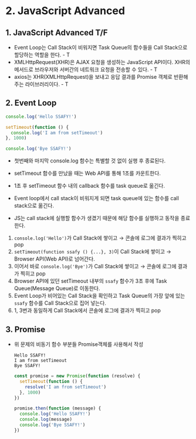 # 2. JavaScript Advanced

## 1. JavaScript Advanced T/F

- Event Loop는 Call Stack이 비워지면 Task Queue의 함수들을 Call Stack으로 할당하는 역할을 한다. - T
- XMLHttpRequest(XHR)은 AJAX 요청을 생성하는 JavaScript API이다. XHR의 메서드로 브라우저와 서버간의 네트워크 요청을 전송할 수 있다. - T
- axios는 XHR(XMLHttpRequest)을 보내고 응답 결과를 Promise 객체로 반환해주는 라이브러리이다. - T



## 2. Event Loop

```javascript
console.log('Hello SSAFY!')

setTimeout(function () {
  console.log('I am from setTimeout')
}, 1000)

console.log('Bye SSAFY!')
```

- 첫번째와 마지막 console.log 함수는 특별할 것 없이 실행 후 종료된다. 



- setTimeout 함수를 만났을 때는 Web API를 통해 1초를 카운트한다. 
- 1초 후 setTimeout 함수 내의 callback 함수를 task queue로 옮긴다. 
- Event loop에서 call stack이 비워지게 되면 task queue에 있는 함수를 call stack으로 옮긴다.
-  JS는 call stack에 실행할 함수가 생겼기 때문에 해당 함수를 실행하고 동작을 종료한다.



1. `console.log('Hello')`가 Call Stack에 쌓이고 → 콘솔에 로그에 결과가 찍히고 pop
2. `setTimeout(function ssafy () {...}, 3)`이 Call Stack에 쌓이고 → Browser API(Web API)로 넘어간다.
3. 이어서 바로 `console.log('Bye')`가 Call Stack에 쌓이고 → 콘솔에 로그에 결과가 찍히고 pop
4. Browser API에 있던 setTimeout 내부의 `ssafy`  함수가 3초 후에 Task Queue(Message Queue)로 이동한다.
5. Event Loop가 비어있는 Call Stack을 확인하고 Task Queue의 가장 앞에 있는 `ssafy` 함수를 Call Stack으로 집어 넣는다.
6. 1, 3번과 동일하게 Call Stack에서 콘솔에 로그에 결과가 찍히고 pop



## 3. Promise

- 위 문제의 비동기 함수 부분들 Promise객체를 사용해서 작성

  ```
  Hello SSAFY!
  I am from setTimeout
  Bye SSAFY!
  ```

  ```javascript
  const promise = new Promise(function (resolve) {
    setTimeout(function () {
      resolve('I am from setTimeout')
    }, 1000)
  })
  
  promise.then(function (message) {
    console.log('Hello SSAFY!')
    console.log(message)
    console.log('Bye SSAFY!')
  })
  ```

  